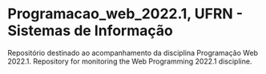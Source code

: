 # Programacao_web_2022.1, UFRN - Sistemas de Informação

Repositório destinado ao acompanhamento da disciplina Programação Web 2022.1.
Repository for monitoring the Web Programming 2022.1 discipline.
